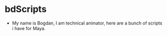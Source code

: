 # bdScripts

- My name is Bogdan, I am technical animator, here are a bunch of scripts i have for Maya.
